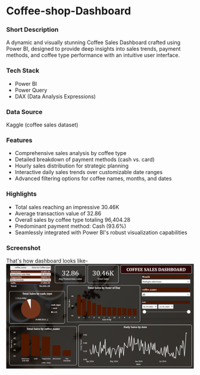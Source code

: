 # Coffee-shop-Dashboard

### Short Description
A dynamic and visually stunning Coffee Sales Dashboard crafted using Power BI, designed to provide deep insights into sales trends, payment methods, and coffee type performance with an intuitive user interface.

### Tech Stack
- Power BI
- Power Query
- DAX (Data Analysis Expressions)

### Data Source
Kaggle (coffee sales dataset)

### Features
- Comprehensive sales analysis by coffee type
- Detailed breakdown of payment methods (cash vs. card)
- Hourly sales distribution for strategic planning
- Interactive daily sales trends over customizable date ranges
- Advanced filtering options for coffee names, months, and dates

### Highlights
- Total sales reaching an impressive 30.46K
- Average transaction value of 32.86
- Overall sales by coffee type totaling 96,404.28
- Predominant payment method: Cash (93.6%)
- Seamlessly integrated with Power BI's robust visualization capabilities

### Screenshot
That's how dashboard looks like-
![Dashboard Preview](https://github.com/Nancyy06/Coffee-shop-Dashboard/blob/main/Snapshot%20of%20the%20dashboard.png)
